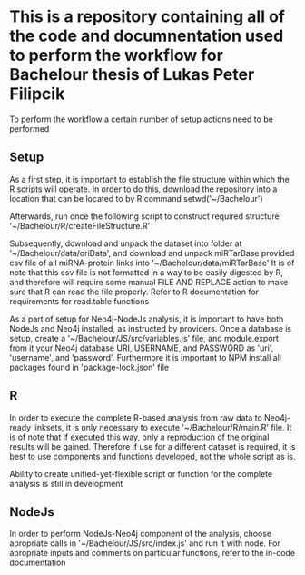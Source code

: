 # This is a repository containing all of the code and documnentation used to perform the workflow for Bachelour thesis of Lukas Peter Filipcik

To perform the workflow a certain number of setup actions need to be performed

## Setup
As a first step, it is important to establish the file structure within which the R scripts will operate. In order to do this, download the repository into a location that can be located to by R command
setwd('~/Bachelour')

Afterwards, run once the following script to construct required structure
'~/Bachelour/R/createFileStructure.R'

Subsequently, download and unpack the dataset into folder at '~/Bachelour/data/oriData', and download and unpack miRTarBase provided csv file of all miRNA-protein links into '~/Bachelour/data/miRTarBase'
It is of note that this csv file is not formatted in a way to be easily digested by R, and therefore will require some manual FILE AND REPLACE action to make sure that R can read the file properly. Refer to R documentation for requirements for read.table functions

As a part of setup for Neo4j-NodeJs analysis, it is important to have both NodeJs and Neo4j installed, as instructed by providers. Once a database is setup, create a '~/Bachelour/JS/src/variables.js' file, and module.export from it your Neo4j database URI, USERNAME, and PASSWORD as 'uri', 'username', and 'password'. Furthermore it is important to NPM install all packages found in 'package-lock.json' file

## R
In order to execute the complete R-based analysis from raw data to Neo4j-ready linksets, it is only necessary to execute '~/Bachelour/R/main.R' file.
It is of note that if executed this way, only a reproduction of the original results will be gained. Therefore if use for a different dataset is required, it is best to use components and functions developed, not the whole script as is.

Ability to create unified-yet-flexible script or function for the complete analysis is still in development

## NodeJs
In order to perform NodeJs-Neo4j component of the analysis, choose apropriate calls in '~/Bachelour/JS/src/index.js' and run it with node.
For apropriate inputs and comments on particular functions, refer to the in-code documentation
